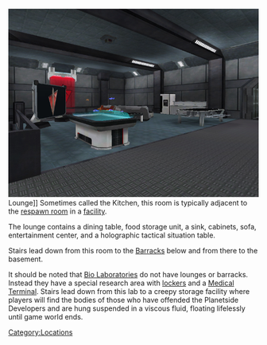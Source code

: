 ![](images/TRLounge.jpg "fig:TRLounge.jpg") Lounge\]\] Sometimes called the
Kitchen, this room is typically adjacent to the [respawn
room](respawn_room "wikilink") in a [facility](facilities "wikilink").

The lounge contains a dining table, food storage unit, a sink, cabinets,
sofa, entertainment center, and a holographic tactical situation table.

Stairs lead down from this room to the [Barracks](Barracks "wikilink")
below and from there to the basement.

It should be noted that [Bio Laboratories](Bio_Laboratory "wikilink") do
not have lounges or barracks. Instead they have a special research area
with [lockers](lockers "wikilink") and a [Medical
Terminal](Medical_Terminal "wikilink"). Stairs lead down from this lab
to a creepy storage facility where players will find the bodies of those
who have offended the Planetside Developers and are hung suspended in a
viscous fluid, floating lifelessly until game world ends.

[Category:Locations](Category:Locations "wikilink")
